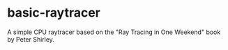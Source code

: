 # basic-raytracer
A simple CPU raytracer based on the "Ray Tracing in One Weekend" book by Peter Shirley. 
